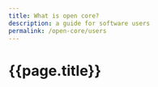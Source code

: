 ```yaml
---
title: What is open core?
description: a guide for software users
permalink: /open-core/users
---
```


# {{page.title}}
